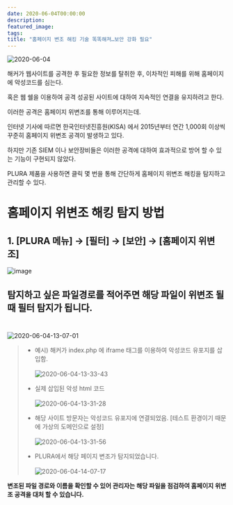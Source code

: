 ```yaml
---
date: 2020-06-04T00:00:00
description: 
featured_image: 
tags: 
title: "홈페이지 변조 해킹 기술 똑똑해져…보안 강화 필요"
---
```


![2020-06-04](https://github.com/user-attachments/assets/c2c78f2c-79a7-4859-b2f1-deb670809d48)

해커가 웹사이트를 공격한 후 필요한 정보를 탈취한 후, 이차적인 피해를 위해 홈페이지에 악성코드를 심는다.

혹은 웹 쉘을 이용하여 공격 성공된 사이트에 대하여 지속적인 연결을 유지하려고 한다.

이러한 공격은 홈페이지 위변조를 통해 이루어지는데.

인터넷 기사에 따르면 한국인터넷진흥원(KISA) 에서 2015년부터 연간 1,000회 이상씩 꾸준히 홈페이지 위변조 공격이 발생하고 있다.

하지만 기존 SIEM 이나 보안장비들은 이러한 공격에 대하여 효과적으로 방어 할 수 있는 기능이 구현되지 않았다.

PLURA 제품을 사용하면 클릭 몇 번을 통해 간단하게 홈페이지 위변조 해킹을 탐지하고 관리할 수 있다.

# 홈페이지 위변조 해킹 탐지 방법

## 1. [PLURA 메뉴] → [필터] → [보안] → [홈페이지 위변조]<br>
![image](https://github.com/user-attachments/assets/bae4d0a1-6674-4f44-8aa4-7dffd0b823fa)

## 탐지하고 싶은 파일경로를 적어주면 해당 파일이 위변조 될 때 필터 탐지가 됩니다.<br><br>
![2020-06-04-13-07-01](https://github.com/user-attachments/assets/91ca78d3-41d8-49d2-a0b9-37b57ee799ab)

> * 예시)  해커가 index.php 에 iframe 태그를 이용하여 악성코드 유포지를 삽입함.<br><br>
> ![2020-06-04-13-33-43](https://github.com/user-attachments/assets/eacdbe97-5444-4022-9948-115581b6c7b2)
>
> * 실제 삽입된 악성 html 코드<br><br>
> ![2020-06-04-13-31-28](https://github.com/user-attachments/assets/1d49c727-ea2a-4b35-bc36-8e79161a89a1)
>
> * 해당 사이트 방문자는 악성코드 유포지에 연결되었음. [테스트 환경이기 때문에 가상의 도메인으로 설정]<br><br>
> ![2020-06-04-13-31-56](https://github.com/user-attachments/assets/68d5cf4d-fbba-4f87-9765-2c29448c4103)
>
> * PLURA에서 해당 페이지 변조가 탐지되었습니다.<br><br>
> ![2020-06-04-14-07-17](https://github.com/user-attachments/assets/d56e98ae-5be7-4a75-91c2-41afeff5490d)


**변조된 파일 경로와 이름을 확인할 수 있어 관리자는 해당 파일을 점검하여 홈페이지 위변조 공격을 대처 할 수 있습니다.**
